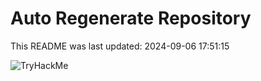 # Auto Regenerate Repository

This README was last updated: 2024-09-06 17:51:15

 ![TryHackMe](https://tryhackme.com/badge/533634)